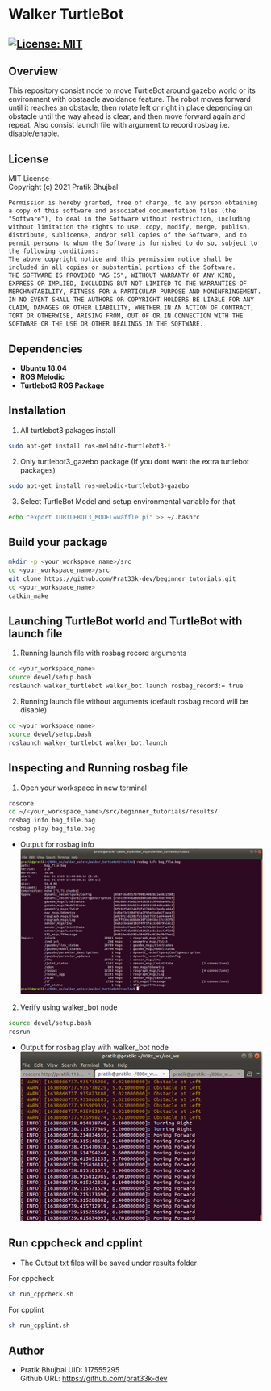 # Walker TurtleBot
[![License: MIT](https://img.shields.io/badge/License-MIT-blue.svg)](https://opensource.org/licenses/MIT)
-----------------------
## Overview
This repository consist node to move TurtleBot around gazebo world or its environment with obstaacle avoidance feature. The robot moves forward until it reaches an obstacle, then rotate left or right in place depending on obstacle until the way ahead is clear, and then move forward again and repeat. 
Also consist launch file with argument to record rosbag i.e. disable/enable.

## License
MIT License  
Copyright (c) 2021 Pratik Bhujbal
```
Permission is hereby granted, free of charge, to any person obtaining a copy of this software and associated documentation files (the "Software"), to deal in the Software without restriction, including without limitation the rights to use, copy, modify, merge, publish, distribute, sublicense, and/or sell copies of the Software, and to permit persons to whom the Software is furnished to do so, subject to the following conditions:
The above copyright notice and this permission notice shall be included in all copies or substantial portions of the Software.
THE SOFTWARE IS PROVIDED "AS IS", WITHOUT WARRANTY OF ANY KIND, EXPRESS OR IMPLIED, INCLUDING BUT NOT LIMITED TO THE WARRANTIES OF MERCHANTABILITY, FITNESS FOR A PARTICULAR PURPOSE AND NONINFRINGEMENT. IN NO EVENT SHALL THE AUTHORS OR COPYRIGHT HOLDERS BE LIABLE FOR ANY CLAIM, DAMAGES OR OTHER LIABILITY, WHETHER IN AN ACTION OF CONTRACT, TORT OR OTHERWISE, ARISING FROM, OUT OF OR IN CONNECTION WITH THE SOFTWARE OR THE USE OR OTHER DEALINGS IN THE SOFTWARE.
```
## Dependencies

- **Ubuntu 18.04**
- **ROS Melodic**  
- **Turtlebot3 ROS Package**

## Installation 
1. All turtlebot3 pakages install
```bash
sudo apt-get install ros-melodic-turtlebot3-*
```
2. Only turtlebot3_gazebo package (If you dont want the extra turtlebot packages)
```bash
sudo apt-get install ros-melodic-turtlebot3-gazebo 
```
3. Select TurtleBot Model and setup environmental variable for that
```bash
echo "export TURTLEBOT3_MODEL=waffle pi" >> ~/.bashrc
```
## Build your package
```bash
mkdir -p <your_workspace_name>/src
cd <your_workspace_name>/src
git clone https://github.com/Prat33k-dev/beginner_tutorials.git
cd <your_workspace_name>
catkin_make
```
## Launching TurtleBot world and TurtleBot with launch file
1. Running launch file with rosbag record arguments
```bash
cd <your_workspace_name>
source devel/setup.bash
roslaunch walker_turtlebot walker_bot.launch rosbag_record:= true
```
2. Running launch file without arguments (default rosbag record will be disable)
```bash
cd <your_workspace_name>
source devel/setup.bash
roslaunch walker_turtlebot walker_bot.launch
```

## Inspecting and Running rosbag file
1. Open your workspace in new terminal
```bash
roscore
cd ~/<your_workspace_name>/src/beginner_tutorials/results/
rosbag info bag_file.bag
rosbag play bag_file.bag
```
* Output for rosbag info  
![](results/rosbag_info.png)

2. Verify using walker_bot node
```bash
source devel/setup.bash
rosrun 
```

* Output for rosbag play with walker_bot node
![](results/rosbagplay_withnode.png)


## Run cppcheck and cpplint
* The Output txt files will be saved under results folder  

For cppcheck
```bash
sh run_cppcheck.sh
```
For cpplint
```bash
sh run_cpplint.sh 
`````

## Author
- Pratik Bhujbal  UID: 117555295   
  Github URL: https://github.com/prat33k-dev

